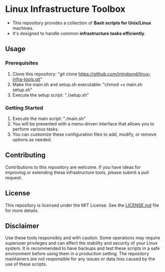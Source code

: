 # Linux Infrastructure Toolbox
- This repository provides a collection of **Bash scripts for Unix/Linux** machines. 
- It's designed to handle common **infrastructure tasks efficiently**. 

## Usage
### Prerequisites
1. Clone this repository: "git clone https://github.com/introbond/linux-infra-tools.git"
2. Make the main.sh and setup.sh executable: "chmod +x main.sh setup.sh"
3. Execute the setup script: "./setup.sh"

### Getting Started
1. Execute the main script: "./main.sh"
2. You will be presented with a menu-driven interface that allows you to perform various tasks.
3. You can customize these configuration files to add, modify, or remove options as needed.

## Contributing
Contributions to this repository are welcome. If you have ideas for improving or extending these infrastructure tools, please submit a pull request.

## License
This repository is licensed under the MIT License. See the [LICENSE.md](LICENSE.md) file for more details.

## Disclaimer
Use these tools responsibly and with caution. Some operations may require superuser privileges and can affect the stability and security of your Linux system. It is recommended to have backups and test these scripts in a safe environment before using them in a production setting. The repository maintainers are not responsible for any issues or data loss caused by the use of these scripts.
